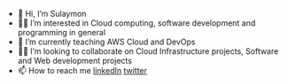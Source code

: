 - 👋 Hi, I’m Sulaymon
- 🤚🏾 I’m interested in Cloud computing, software development and programming in general
- 🌱 I’m currently teaching AWS Cloud and DevOps
- 🤝🏼 I’m looking to collaborate on Cloud Infrastructure projects, Software and Web development projects
- 📫 How to reach me <a href="https://www.linkedin.com/in/sulaymon-tajudeen/" target="_blank">linkedIn</a> <a href="https://twitter.com/tjtechi" target="_blank">twitter</a>

<!---
Sulaymon333/Sulaymon333 is a ✨ special ✨ repository because its `README.md` (this file) appears on your GitHub profile.
You can click the Preview link to take a look at your changes.

📫 How to reach me [linkedIn](https://www.linkedin.com/in/sulaymon-tajudeen/) [twitter](https://twitter.com/tjtechi)
--->
